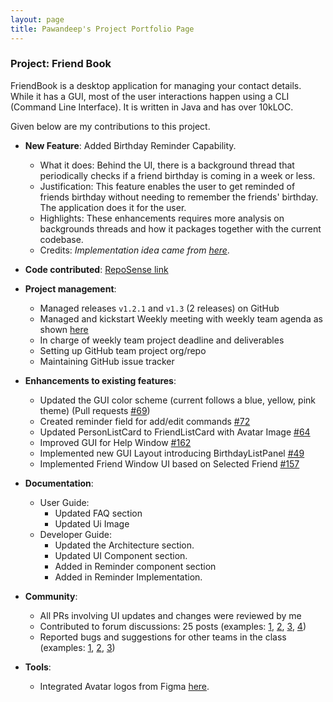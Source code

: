 ```yaml
---
layout: page
title: Pawandeep's Project Portfolio Page
---
```


### Project: Friend Book

FriendBook is a desktop application for managing your contact details.
While it has a GUI, most of the user interactions happen using a CLI (Command Line Interface).
It is written in Java and has over 10kLOC.

Given below are my contributions to this project.

* **New Feature**: Added Birthday Reminder Capability.
  * What it does: Behind the UI, there is a background thread that periodically checks if a friend birthday is coming in a week or less.
  * Justification: This feature enables the user to get reminded of friends birthday without needing to remember the friends' birthday. The application does it for the user.
  * Highlights: These enhancements requires more analysis on backgrounds threads and how it packages together with the current codebase.
  * Credits: *Implementation idea came from [here](https://edencoding.com/periodic-background-tasks/)*.
  
* **Code contributed**: [RepoSense link](https://nus-cs2103-ay2122s1.github.io/tp-dashboard/?search=pss-coder&sort=groupTitle&sortWithin=title&timeframe=commit&mergegroup=&groupSelect=groupByRepos&breakdown=true&checkedFileTypes=docs~functional-code~test-code~other&since=2021-09-17&tabOpen=true&tabType=zoom&zA=pss-coder&zR=AY2122S1-CS2103-F10-3%2Ftp%5Bmaster%5D&zACS=229.35809328849248&zS=2021-09-17&zFS=&zU=2021-11-03&zMG=false&zFTF=commit&zFGS=groupByRepos&zFR=false&tabAuthor=pss-coder&tabRepo=AY2122S1-CS2103-F10-3%2Ftp%5Bmaster%5D&authorshipIsMergeGroup=false&authorshipFileTypes=docs~functional-code~test-code~other&authorshipIsBinaryFileTypeChecked=false)

* **Project management**:
  * Managed releases `v1.2.1` and `v1.3` (2 releases) on GitHub
  * Managed and kickstart Weekly meeting with weekly team agenda as shown [here](https://docs.google.com/document/d/1xcqD8LnlwylQ1s89ss10ZG3XUZhzocf565lyr2Q70jE/edit)
  * In charge of weekly team project deadline and deliverables
  * Setting up GitHub team project org/repo
  * Maintaining GitHub issue tracker

* **Enhancements to existing features**:
  * Updated the GUI color scheme (current follows a blue, yellow, pink theme) (Pull requests [\#69](https://github.com/AY2122S1-CS2103-F10-3/tp/pull/69))
  * Created reminder field for add/edit commands [\#72](https://github.com/AY2122S1-CS2103-F10-3/tp/pull/72)
  * Updated PersonListCard to FriendListCard with Avatar Image [\#64](https://github.com/AY2122S1-CS2103-F10-3/tp/pull/64)
  * Improved GUI for Help Window [\#162](https://github.com/AY2122S1-CS2103-F10-3/tp/pull/162)
  * Implemented new GUI Layout introducing BirthdayListPanel [#49](https://github.com/AY2122S1-CS2103-F10-3/tp/pull/49)
  * Implemented Friend Window UI based on Selected Friend [\#157](https://github.com/AY2122S1-CS2103-F10-3/tp/pull/157)

* **Documentation**:
  * User Guide:
    * Updated FAQ section
    * Updated Ui Image
  * Developer Guide:
    * Updated the Architecture section. 
    * Updated UI Component section.
    * Added in Reminder component section
    * Added in Reminder Implementation.

* **Community**:
  * All PRs involving UI updates and changes were reviewed by me
  * Contributed to forum discussions: 25 posts (examples: [1](https://github.com/nus-cs2103-AY2122S1/forum/issues/105), [2](https://github.com/nus-cs2103-AY2122S1/forum/issues/188), [3](https://github.com/nus-cs2103-AY2122S1/forum/issues/309), [4](https://github.com/nus-cs2103-AY2122S1/forum/issues/314))
  * Reported bugs and suggestions for other teams in the class (examples: [1](https://github.com/pss-coder/ped/issues/1), [2](https://github.com/pss-coder/ped/issues/2), [3](https://github.com/pss-coder/ped/issues/3))

* **Tools**:
  * Integrated Avatar logos from Figma [here](https://www.figma.com/community/file/898457975261805002).
  
